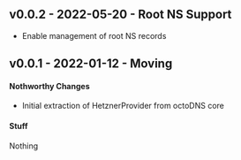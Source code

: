 ## v0.0.2 - 2022-05-20 - Root NS Support

* Enable management of root NS records

## v0.0.1 - 2022-01-12 - Moving

#### Nothworthy Changes

* Initial extraction of HetznerProvider from octoDNS core

#### Stuff

Nothing
